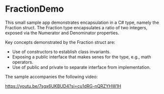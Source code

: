 # FractionDemo

This small sample app demonstrates encapsulation in a C# type, namely
the Fraction struct. The Fraction type encapsulates a ratio of two
integers, exposed via the Numerator and Denominator properties.

Key concepts demonstrated by the Fraction struct are:

- Use of constructors to establish class invariants.
- Exposing a public interface that makes senes for the type, e.g., math operators.
- Use of public and private to separate interface from implementation.

The sample accompanies the following video:

<https://youtu.be/7sgx6UKBUD4?si=cu1dRG-nQRZYHW1H>
